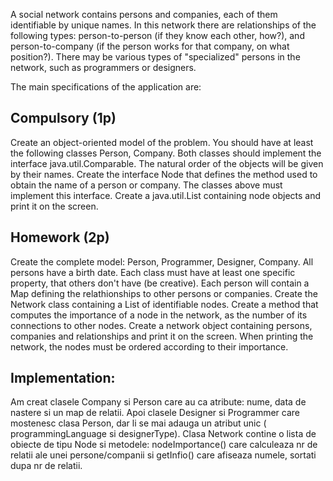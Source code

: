 A social network contains persons and companies, each of them identifiable by unique names.
In this network there are relationships of the following types: person-to-person (if they know each other, how?), and person-to-company (if the person works for that company, on what position?).
There may be various types of "specialized" persons in the network, such as programmers or designers.

The main specifications of the application are:

## Compulsory (1p)

Create an object-oriented model of the problem. You should have at least the following classes Person, Company.
Both classes should implement the interface java.util.Comparable. The natural order of the objects will be given by their names.
Create the interface Node that defines the method used to obtain the name of a person or company. The classes above must implement this interface.
Create a java.util.List containing node objects and print it on the screen.

## Homework (2p)
Create the complete model: Person, Programmer, Designer, Company. All persons have a birth date. Each class must have at least one specific property, that others don't have (be creative).
Each person will contain a Map defining the relathionships to other persons or companies.
Create the Network class containing a List of identifiable nodes.
Create a method that computes the importance of a node in the network, as the number of its connections to other nodes.
Create a network object containing persons, companies and relationships and print it on the screen. When printing the network, the nodes must be ordered according to their importance.

## Implementation:
Am creat clasele Company si Person care au ca atribute:
nume, data de nastere si un map de relatii. Apoi
clasele Designer si Programmer care mostenesc clasa
Person, dar li se mai adauga un atribut unic (
programmingLanguage si designerType). Clasa Network
contine o lista de obiecte de tipu Node si metodele:
nodeImportance() care calculeaza nr de relatii ale
unei persone/companii si getInfio() care afiseaza
numele, sortati dupa nr de relatii.